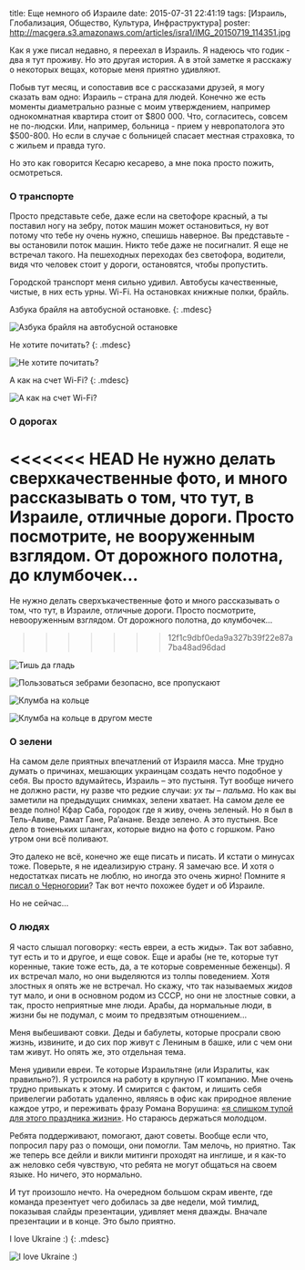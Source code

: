 title: Еще немного об Израиле
date: 2015-07-31 22:41:19
tags: [Израиль, Глобализация, Общество, Культура, Инфраструктура]
poster: http://macgera.s3.amazonaws.com/articles/isra1/IMG_20150719_114351.jpg

Как я уже писал недавно, я переехал в Израиль. Я надеюсь что годик - два я тут проживу. Но это другая история. А в этой заметке я расскажу о некоторых вещах, которые меня приятно удивляют.

Побыв тут месяц, и сопоставив все с рассказами друзей, я могу сказать вам одно: Израиль – страна для людей. Конечно же есть моменты диаметрально разные с моим утверждением, например однокомнатная квартира стоит от $800 000. Что, согласитесь, совсем не по-людски. Или, например, больница - прием у невропатолога это $500-800. Но если в случае с больницей спасает местная страховка, то с жильем и правда туго.

Но это как говорится Кесарю кесарево, а мне пока просто пожить, осмотреться.

### О транспорте

Просто представьте себе, даже если на светофоре красный, а ты поставил ногу на зебру, поток машин может остановиться, ну вот потому что тебе ну очень нужно, спешишь наверное. Вы представьте - вы остановили поток машин. Никто тебе даже не посигналит. Я еще не встречал такого. На пешеходных переходах без светофора, водители, видя что человек стоит у дороги, остановятся, чтобы пропустить.

Городской транспорт меня сильно удивил. Автобусы качественные, чистые, в них есть урны. Wi-Fi. На остановках книжные полки, брайль.

Азбука брайля на автобусной остановке.
{: .mdesc}

![Азбука брайля на автобусной остановке](http://macgera.s3.amazonaws.com/articles/isra1/IMG_20150708_174640.jpg)

Не хотите почитать?
{: .mdesc}

![Не хотите почитать?](http://macgera.s3.amazonaws.com/articles/isra1/IMG_20150718_074223.jpg)

А как на счет Wi-Fi?
{: .mdesc}

![А как на счет Wi-Fi?](http://macgera.s3.amazonaws.com/articles/isra1/IMG_20150731_132435.jpg)

### О дорогах

<<<<<<< HEAD
Не нужно делать сверхкачественные фото, и много рассказывать о том, что тут, в Израиле, отличные дороги. Просто посмотрите, не вооруженным взглядом. От дорожного полотна, до клумбочек…
=======
Не нужно делать сверхъкачественные фото и много рассказывать о том, что тут, в Израиле, отличные дороги. Просто посмотрите, невооруженным взглядом. От дорожного полотна, до клумбочек…
>>>>>>> 12f1c9dbf0eda9a327b39f22e87a7ba48ad96dad

![Тишь да гладь](http://macgera.s3.amazonaws.com/articles/isra1/IMG_20150718_092033.jpg)

![Пользоваться зебрами безопасно, все пропускают](http://macgera.s3.amazonaws.com/articles/isra1/IMG_20150802_193049.jpg)

![Клумба на кольце](http://macgera.s3.amazonaws.com/articles/isra1/IMG_20150801_184013.jpg)

![Клумба на кольце в другом месте](http://macgera.s3.amazonaws.com/articles/isra1/IMG_20150718_071830.jpg)


### О зелени

На самом деле приятных впечатлений от Израиля масса. Мне трудно думать о причинах, мешающих украинцам создать нечто подобное у себя. Вы просто вдумайтесь, Израиль – это пустыня. Тут вообще ничего не должно расти, ну разве что редкие случаи: *ух ты – пальма*. Но как вы заметили на предыдущих снимках, зелени хватает. На самом деле ее везде полно! Кфар Саба, городок где я живу, очень зеленый. Но я был в Тель-Авиве, Рамат Гане, Ра’анане. Везде зелено. А это пустыня. Все дело в тоненьких шлангах, которые видно на фото с горшком. Рано утром они всё поливают.

Это далеко не всё, конечно же еще писать и писать. И кстати о минусах тоже. Поверьте, я не идеализирую страну. Я замечаю все. И хотя о недостатках писать не люблю, но иногда это очень жирно! Помните я [писал о Черногории](/blog/minusyi-chernogorii-kotoryie-ya-zametil/)? Так вот нечто похожее будет и об Израиле.

Но не сейчас…

### О людях

Я часто слышал поговорку: «есть евреи, а есть жиды». Так вот забавно, тут есть и то и другое, и еще совок. Еще и арабы (не те, которые тут коренные, такие тоже есть, да, а те которые современные беженцы). Я их встречал мало, но они выделяются из толпы поведением. Хотя злостных я опять же не встречал. Но скажу, что так называемых *жидов* тут мало, и они в основном родом из CCCР, но они не злостные совки, а так, просто неприятные мне люди. Арабы, да нормальные люди, в жизни бы не подумал, с моим то предвзятым отношением…

Меня выбешивают совки. Деды и бабулеты, которые просрали свою жизнь, извините, и до сих пор живут с Лениным в башке, или с чем они там живут. Но опять же, это отдельная тема.

Меня удивили евреи. Те которые Израильтяне (или Изралиты, как правильно?). Я устроился на работу в крупную IT компанию. Мне очень трудно привыкать к этому. И смирится с фактом, и лишить себя привелегии работать удаленно, являясь в офис как природное явление каждое утро, и переживать фразу Романа Ворушина: [«я слишком тупой для этого праздника жизни»](http://vorushin.ru/blog/what-is-different-at-google/). Но стараюсь держаться молодцом.

Ребята поддерживают, помогают, дают советы. Вообще если что, попросил пару раз о помощи, они помогли. Там мелочь, но приятно. Так же теперь все дейли и викли митинги проходят на инглише, и я как-то аж неловко себя чувствую, что ребята не могут общаться на своем языке. Но ничего, это нормально.

И тут произошло нечто. На очередном большом скрам ивенте, где команда презентует чего добилась за две недели, мой тимлид, показывая слайды презентации, удивляет меня дважды. Вначале презентации и в конце. Это было приятно.

I love Ukraine :)
{: .mdesc}

![I love Ukraine :)](http://macgera.s3.amazonaws.com/articles/isra1/i-love-ukraine.jpg)
